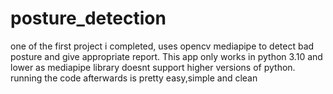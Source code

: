# posture_detection
one of the first project i completed, uses opencv mediapipe to detect bad posture and give appropriate report. 
This app only works in python 3.10 and lower as mediapipe library doesnt support higher versions of python.
running the code afterwards is pretty easy,simple and clean

